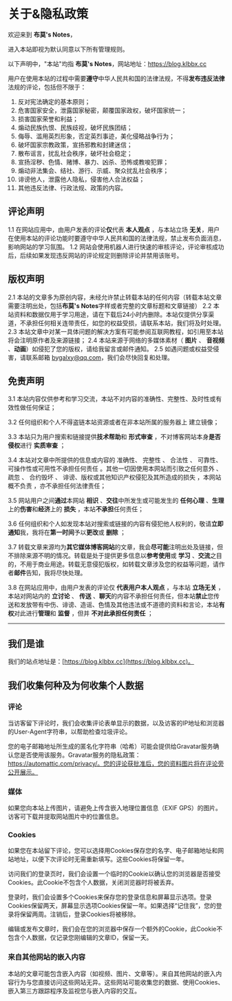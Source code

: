 # 关于&隐私政策

欢迎来到 **布莫's Notes**，

进入本站即视为默认同意以下所有管理规则。

以下声明中，"本站"均指 **布莫's Notes**，网站地址：https://blog.klbbx.cc

用户在使用本站的过程中需要**遵守**中华人民共和国的法律法规，不得**发布违反法律**法规的评论，包括但不限于：

1. 反对宪法确定的基本原则；
2. 危害国家安全，泄露国家秘密，颠覆国家政权，破坏国家统一；
3. 损害国家荣誉和利益；
4. 煽动民族仇恨、民族歧视，破坏民族团结；
5. 侮辱、滥用英烈形象，否定英烈事迹，美化侵略战争行为；
6. 破坏国家宗教政策，宣扬邪教和封建迷信；
7. 散布谣言，扰乱社会秩序，破坏社会稳定；
8. 宣扬淫秽、色情、赌博、暴力、凶杀、恐怖或教唆犯罪；
9. 煽动非法集会、结社、游行、示威、聚众扰乱社会秩序；
10. 诽谤他人，泄露他人隐私，侵害他人合法权益；
11. 其他违反法律、行政法规、政策的内容。

## 评论声明

1.1 在网站应用中，由用户发表的评论**仅**代表 **本人观点** ，与本站立场 **无关**，用户在使用本站的评论功能时要遵守中华人民共和国的法律法规，禁止发布负面消息，影响网站的学习氛围。
1.2 网站会使用机器人进行快速的审核评论，评论审核成功后，后续如果发现违反网站的评论规定则删除评论并禁用该账号。

## 版权声明

2.1 本站的文章多为原创内容，未经允许禁止转载本站的任何内容（转载本站文章需要注明出处，包括**布莫's Notes**字样或者完整的文章标题和文章链接）
2.2 本站资料和数据仅用于学习用途，请在下载后24小时内删除。本站仅提供分享渠道，不承担任何相关连带责任，如您的权益受损，请联系本站，我们将及时处理。
2.3 本站文章中对某一具体问题的解决方案有可能参阅互联网教程，如引用至本站将会注明原作者及来源链接；
2.4 本站来源于网络的多媒体素材（ **图片** 、 **音视频** 、**动画**）如侵犯了您的版权，请给我留言或邮件通知。
2.5 如遇问题或权益受侵害，请联系邮箱 [bygalxy@qq.com](mailto:bygalxy@qq.com)，我们会尽快回复和处理。

## 免责声明

3.1 本站内容仅供参考和学习交流，本站不对内容的准确性、完整性、及时性或有效性做任何保证；

3.2 任何组织和个人不得盗链本站资源或者在非本站所属的服务器上 建立镜像；

3.3 本站只为用户搜索和链接提供**技术帮助**和 **形式审查** ，不对博客网站本身**是否侵权**进行 **实质审查** ；

3.4 本站对文章中所提供的信息或内容的 准确性、 完整性 、 合法性 、 可靠性、可操作性或可用性不承担任何责任 。其他一切因使用本网站而引致之任何意外 、 疏忽 、 合约毁坏 、 诽谤、版权或其他知识产权侵犯及其所造成的损失 ，本网站概不负责 ，亦不承担任何法律责任；

3.5 网站用户之间**通过**本网站 **相识** 、**交往**中所发生或可能发生的 **任何心理** 、**生理**上的**伤害**和**经济**上的 **损失** ，本站**不承担**任何责任；

3.6 任何组织和个人如发现本站对搜索或链接的内容有侵犯他人权利的，敬请**立即通知**我，我将在**第一时间**予以**更改**或 **删除** ；

3.7 转载文章来源均为**其它媒体博客网站**的文章，我会**尽可能**注明出处及链接，但不排除来源不明的情况。转载是处于提供更多信息以**参考使用**或 **学习** 、**交流**之目的，不用于商业用途。转载无意侵犯版权，如转载文章涉及您的权益等问题，请作者**邮件**告知，我将尽快处理。

3.8 在网站应用中，由用户发表的评论仅 **代表用户本人观点** ，与本站 **立场无关** ，本站对网站内的 **立讨论** 、 **传送** 、**聊天**的内容不承担任何责任，但本站**禁止**您传送和发放带有中伤、诽谤、造谣、色情及其他违法或不道德的资料和言论，本站**有权**对此进行**管理**和 **监督** ，但并 **不对此承担任何责任** ；

------

## 我们是谁

我们的站点地址是：[https://blog.klbbx.cc](https://blog.klbbx.cc)。

## 我们收集何种及为何收集个人数据

### 评论

当访客留下评论时，我们会收集评论表单显示的数据，以及访客的IP地址和浏览器的User-Agent字符串，以帮助检查垃圾评论。

您的电子邮箱地址所生成的匿名化字符串（哈希）可能会提供给Gravatar服务确认您是否使用该服务。Gravatar服务的隐私政策：https://automattic.com/privacy/。您的评论获批准后，您的资料图片将在评论旁公开展示。

### 媒体

如果您向本站上传图片，请避免上传含嵌入地理位置信息（EXIF GPS）的图片。访客可下载并提取网站图片中的位置信息。

### Cookies

如果您在本站留下评论，您可以选择用Cookies保存您的名字、电子邮箱地址和网站地址，以便下次评论时无需重新填写。这些Cookies将保留一年。

访问我们的登录页时，我们会设置一个临时的Cookie以确认您的浏览器是否接受Cookies。此Cookie不包含个人数据，关闭浏览器时将被丢弃。

登录时，我们会设置多个Cookies来保存您的登录信息和屏幕显示选项。登录Cookies保留两天，屏幕显示选项Cookies保留一年。如果选择“记住我”，您的登录将保留两周。注销后，登录Cookies将被移除。

编辑或发布文章时，我们会在您的浏览器中保存一个额外的Cookie，此Cookie不包含个人数据，仅记录您刚编辑的文章ID，保留一天。

### 来自其他网站的嵌入内容

本站的文章可能包含嵌入内容（如视频、图片、文章等）。来自其他网站的嵌入内容行为与您直接访问这些网站无异。这些网站可能收集您的数据、使用Cookies、嵌入第三方跟踪程序及监视您与嵌入内容的交互。